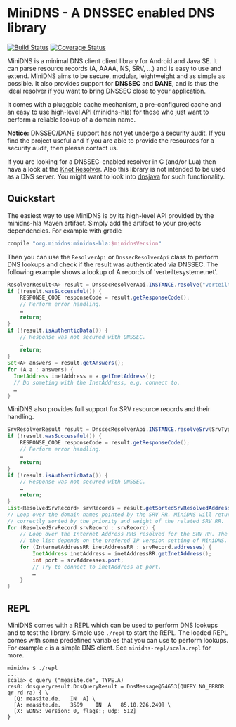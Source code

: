MiniDNS - A DNSSEC enabled DNS library
======================================

[![Build Status](https://travis-ci.org/MiniDNS/minidns.svg)](https://travis-ci.org/MiniDNS/minidns)  [![Coverage Status](https://coveralls.io/repos/MiniDNS/minidns/badge.svg)](https://coveralls.io/r/MiniDNS/minidns)

MiniDNS is a minimal DNS client client library for Android and Java SE. It can parse resource records (A, AAAA, NS, SRV, …) and is easy to use and extend. MiniDNS aims to be secure, modular, leightweight and as simple as possible. It also provides support for **DNSSEC** and **DANE**, and is thus the ideal resolver if you want to bring DNSSEC close to your application.

It comes with a pluggable cache mechanism, a pre-configured cache and an easy to use high-level API (minidns-hla) for those who just want to perform a reliable lookup of a domain name.

**Notice:** DNSSEC/DANE support has not yet undergo a security audit.
If you find the project useful and if you are able to provide the resources for a security audit, then please contact us.

If you are looking for a DNSSEC-enabled resolver in C (and/or Lua) then hava a look at the [Knot Resolver](https://www.knot-resolver.cz/). Also this library is not intended to be used as a DNS server. You might want to
look into [dnsjava](http://dnsjava.org/) for such functionality.

Quickstart
----------

The easiest way to use MiniDNS is by its high-level API provided by the minidns-hla Maven artifact. Simply add the artifact to your projects dependencies. For example with gradle

```groovy
compile "org.minidns:minidns-hla:$minidnsVersion"
```

Then you can use the `ResolverApi` or `DnssecResolverApi` class to perform DNS lookups and check if the result was authenticated via DNSSEC. The following example shows a lookup of A records of 'verteiltesysteme.net'.

```java
ResolverResult<A> result = DnssecResolverApi.INSTANCE.resolve("verteiltesysteme.net", A.class);
if (!result.wasSuccessful()) {
	RESPONSE_CODE responseCode = result.getResponseCode();
	// Perform error handling.
	…
	return;
}
if (!result.isAuthenticData()) {
	// Response was not secured with DNSSEC.
	…
	return;
}
Set<A> answers = result.getAnswers();
for (A a : answers) {
  InetAddress inetAddress = a.getInetAddress();
  // Do someting with the InetAddress, e.g. connect to.
  …
}
```

MiniDNS also provides full support for SRV resource reocrds and their handling.

```java
SrvResolverResult result = DnssecResolverApi.INSTANCE.resolveSrv(SrvType.xmpp_client, "example.org")
if (!result.wasSuccessful()) {
	RESPONSE_CODE responseCode = result.getResponseCode();
	// Perform error handling.
	…
	return;
}
if (!result.isAuthenticData()) {
	// Response was not secured with DNSSEC.
	…
	return;
}
List<ResolvedSrvRecord> srvRecords = result.getSortedSrvResolvedAddresses();
// Loop over the domain names pointed by the SRV RR. MiniDNS will return the list
// correctly sorted by the priority and weight of the related SRV RR.
for (ResolvedSrvRecord srvRecord : srvRecord) {
	// Loop over the Internet Address RRs resolved for the SRV RR. The order of
	// the list depends on the prefered IP version setting of MiniDNS.
	for (InternetAddressRR inetAddressRR : srvRecord.addresses) {
		InetAddress inetAddress = inetAddressRR.getInetAddress();
		int port = srvAddresses.port;
		// Try to connect to inetAddress at port.
		…
	}
}
```

REPL
----

MiniDNS comes with a REPL which can be used to perform DNS lookups and to test the library. Simple use `./repl` to start the REPL. The loaded REPL comes with some predefined variables that you can use to perform lookups. For example `c` is a simple DNS client. See `minidns-repl/scala.repl` for more.

```text
minidns $ ./repl
...
scala> c query ("measite.de", TYPE.A)
res0: dnsqueryresult.DnsQueryResult = DnsMessage@54653(QUERY NO_ERROR qr rd ra) { \
  [Q: measite.de.	IN	A] \
  [A: measite.de.	3599	IN	A	85.10.226.249] \
  [X: EDNS: version: 0, flags:; udp: 512]
}
```
